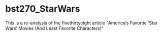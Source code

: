# bst270_StarWars
This is a re-analysis of the fivethirtyeight article "America’s Favorite ‘Star Wars’ Movies (And Least Favorite Characters)"
